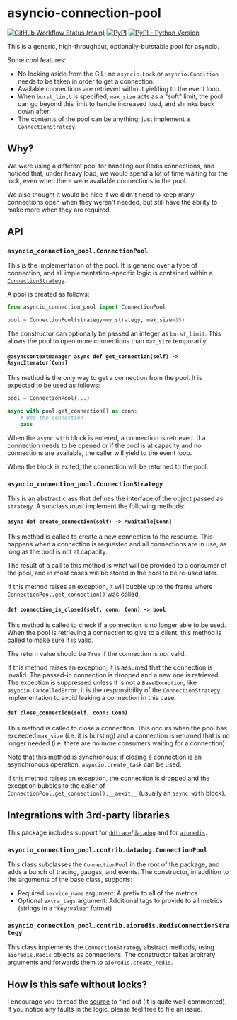 # asyncio-connection-pool

[![GitHub Workflow Status (main)](https://img.shields.io/github/workflow/status/fellowinsights/asyncio-connection-pool/CI/main?style=plastic)][main CI]
[![PyPI](https://img.shields.io/pypi/v/asyncio-connection-pool?style=plastic)][package]
[![PyPI - Python Version](https://img.shields.io/pypi/pyversions/asyncio-connection-pool?style=plastic)][package]

[main CI]: https://github.com/fellowinsights/asyncio-connection-pool/actions?query=workflow%3ACI+branch%3Amain
[package]: https://pypi.org/project/asyncio-connection-pool/

This is a generic, high-throughput, optionally-burstable pool for asyncio.

Some cool features:

- No locking aside from the GIL; no `asyncio.Lock` or `asyncio.Condition` needs
  to be taken in order to get a connection.
- Available connections are retrieved without yielding to the event loop.
- When `burst_limit` is specified, `max_size` acts as a "soft" limit; the pool
  can go beyond this limit to handle increased load, and shrinks back down
  after.
- The contents of the pool can be anything; just implement a
  `ConnectionStrategy`.


## Why?

We were using a different pool for handling our Redis connections, and noticed
that, under heavy load, we would spend a lot of time waiting for the lock, even
when there were available connections in the pool.

We also thought it would be nice if we didn't need to keep many connections
open when they weren't needed, but still have the ability to make more when
they are required.


## API


### `asyncio_connection_pool.ConnectionPool`

This is the implementation of the pool. It is generic over a type of
connection, and all implementation-specific logic is contained within a
[`ConnectionStrategy`](#asyncio_connection_poolconnectionstrategy).

A pool is created as follows:

```python
from asyncio_connection_pool import ConnectionPool

pool = ConnectionPool(strategy=my_strategy, max_size=15)
```

The constructor can optionally be passed an integer as `burst_limit`. This
allows the pool to open more connections than `max_size` temporarily.


#### `@asynccontextmanager async def get_connection(self) -> AsyncIterator[Conn]`

This method is the only way to get a connection from the pool. It is expected
to be used as follows:

```python
pool = ConnectionPool(...)

async with pool.get_connection() as conn:
    # Use the connection
    pass
```

When the `async with` block is entered, a connection is retrieved. If a
connection needs to be opened or if the pool is at capacity and no connections
are available, the caller will yield to the event loop.

When the block is exited, the connection will be returned to the pool.


### `asyncio_connection_pool.ConnectionStrategy`

This is an abstract class that defines the interface of the object passed as
`strategy`. A subclass _must_ implement the following methods:


#### `async def create_connection(self) -> Awaitable[Conn]`

This method is called to create a new connection to the resource. This happens
when a connection is requested and all connections are in use, as long as the
pool is not at capacity.

The result of a call to this method is what will be provided to a consumer of
the pool, and in most cases will be stored in the pool to be re-used later.

If this method raises an exception, it will bubble up to the frame where
`ConnectionPool.get_connection()` was called.


#### `def connection_is_closed(self, conn: Conn) -> bool`

This method is called to check if a connection is no longer able to be used.
When the pool is retrieving a connection to give to a client, this method is
called to make sure it is valid.

The return value should be `True` if the connection is _not_ valid.

If this method raises an exception, it is assumed that the connection is
invalid. The passed-in connection is dropped and a new one is retrieved. The
exception is suppressed unless it is not a `BaseException`, like
`asyncio.CancelledError`. It is the responsibility of the `ConnectionStrategy`
implementation to avoid leaking a connection in this case.


#### `def close_connection(self, conn: Conn)`

This method is called to close a connection. This occurs when the pool has
exceeded `max_size` (i.e. it is bursting) and a connection is returned that is
no longer needed (i.e. there are no more consumers waiting for a connection).

Note that this method is synchronous; if closing a connection is an
asynchronous operation, `asyncio.create_task` can be used.

If this method raises an exception, the connection is dropped and the exception
bubbles to the caller of `ConnectionPool.get_connection().__aexit__` (usually
an `async with` block).


## Integrations  with 3rd-party libraries

This package includes support for [`ddtrace`][ddtrace]/[`datadog`][datadog] and
for [`aioredis`][aioredis].

[ddtrace]: https://github.com/datadog/dd-trace-py
[datadog]: https://github.com/datadog/datadogpy
[aioredis]: https://github.com/aio-libs/aioredis

### `asyncio_connection_pool.contrib.datadog.ConnectionPool`

This class subclasses the `ConnectionPool` in the root of the package, and adds
a bunch of tracing, gauges, and events. The constructor, in addition to the
arguments of the base class, supports:

- Required `service_name` argument: A prefix to all of the metrics
- Optional `extra_tags` argument: Additional tags to provide to all metrics
  (strings in a `"key:value"` format)


### `asyncio_connection_pool.contrib.aioredis.RedisConnectionStrategy`

This class implements the `ConnectionStrategy` abstract methods, using
`aioredis.Redis` objects as connections. The constructor takes arbitrary
arguments and forwards them to `aioredis.create_redis`.


## How is this safe without locks?

I encourage you to read the [source](https://github.com/fellowinsights/asyncio-connection-pool/blob/master/asyncio_connection_pool/__init__.py)
to find out (it is quite well-commented). If you notice any faults in the
logic, please feel free to file an issue.
